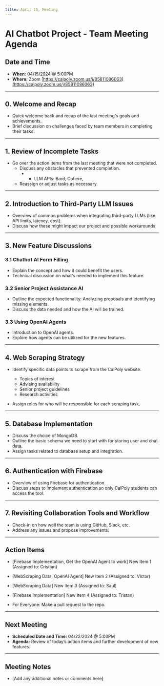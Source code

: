 ```yaml
---
title: April 15, Meeting
---
```


# AI Chatbot Project - Team Meeting Agenda

## Date and Time

- **When:** 04/15/2024 @ 5:00PM
- **Where:** Zoom [https://calpoly.zoom.us/j/85811086063](https://calpoly.zoom.us/j/85811086063)

---

## 0. Welcome and Recap

- Quick welcome back and recap of the last meeting's goals and achievements.
- Brief discussion on challenges faced by team members in completing their tasks.

---

## 1. Review of Incomplete Tasks

- Go over the action items from the last meeting that were not completed.
  - Discuss any obstacles that prevented completion.
    - - LLM APIs: Bard, Cohere,
  - Reassign or adjust tasks as necessary.

---

## 2. Introduction to Third-Party LLM Issues

- Overview of common problems when integrating third-party LLMs (like API limits, latency, cost).
- Discuss how these might impact our project and possible workarounds.

---

## 3. New Feature Discussions

### 3.1 Chatbot AI Form Filling

- Explain the concept and how it could benefit the users.
- Technical discussion on what's needed to implement this feature.

### 3.2 Senior Project Assistance AI

- Outline the expected functionality: Analyzing proposals and identifying missing elements.
- Discuss the data needed and how the AI will be trained.

### 3.3 Using OpenAI Agents

- Introduction to OpenAI agents.
- Explore how agents can be utilized for the new features.

---

## 4. Web Scraping Strategy

- Identify specific data points to scrape from the CalPoly website.

  - Topics of interest
  - Advising availability
  - Senior project guidelines
  - Research activities

- Assign roles for who will be responsible for each scraping task.

---

## 5. Database Implementation

- Discuss the choice of MongoDB.
- Outline the basic schema we need to start with for storing user and chat data.
- Assign tasks related to database setup and integration.

---

## 6. Authentication with Firebase

- Overview of using Firebase for authentication.
- Discuss steps to implement authentication so only CalPoly students can access the tool.

---

## 7. Revisiting Collaboration Tools and Workflow

- Check-in on how well the team is using GitHub, Slack, etc.
- Address any issues and propose improvements.

---

## Action Items

- [Firebase Implementation, Get the OpenAI Agent to work] New Item 1 (Assigned to: Cristian)
- [WebScraping Data, OpenAI Agent] New Item 2 (Assigned to: Victor)
- [WebScraping Data] New Item 3 (Assigned to: Saul)
- [Firebase Implementation] New Item 4 (Assigned to: Tristan)

- For Everyone: Make a pull request to the repo.

---

## Next Meeting

- **Scheduled Date and Time:** 04/22/2024 @ 5:00PM
- **Agenda:** Review of today’s action items and further development of new features.

---

## Meeting Notes

- [Add any additional notes or comments here]
